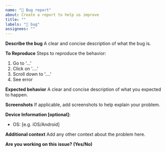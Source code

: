 ```yaml
---
name: "🐞 Bug report"
about: Create a report to help us improve
title: ""
labels: "🐞 bug"
assignees: ""
---
```


**Describe the bug**
A clear and concise description of what the bug is.

**To Reproduce**
Steps to reproduce the behavior:

1. Go to '...'
2. Click on '....'
3. Scroll down to '....'
4. See error

**Expected behavior**
A clear and concise description of what you expected to happen.

**Screenshots**
If applicable, add screenshots to help explain your problem.

**Device Information [optional]:**

- OS: [e.g. iOS/Android]

**Additional context**
Add any other context about the problem here.

**Are you working on this issue? (Yes/No)**
